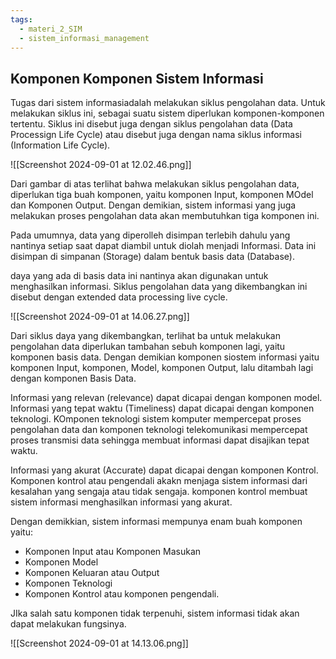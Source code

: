 ```yaml
---
tags:
  - materi_2_SIM
  - sistem_informasi_management
---
```

## Komponen Komponen Sistem Informasi

Tugas dari sistem informasiadalah melakukan siklus pengolahan data. Untuk melakukan siklus ini, sebagai suatu sistem diperlukan komponen-komponen tertentu. Siklus ini disebut juga dengan siklus pengolahan data (Data Processign Life Cycle) atau disebut juga dengan nama siklus informasi (Information Life Cycle).

![[Screenshot 2024-09-01 at 12.02.46.png]]

Dari gambar di atas terlihat bahwa melakukan siklus pengolahan data, diperlukan tiga buah komponen, yaitu komponen Input, komponen MOdel dan Komponen Output. Dengan demikian, sistem informasi yang juga melakukan proses pengolahan data akan membutuhkan tiga komponen ini.

Pada umumnya, data yang diperolleh disimpan terlebih dahulu yang nantinya setiap saat dapat diambil untuk diolah menjadi Informasi. Data ini disimpan di simpanan (Storage) dalam bentuk basis data (Database).

daya yang ada di basis data ini nantinya akan digunakan untuk menghasilkan informasi. Siklus pengolahan data yang dikembangkan ini disebut dengan extended data processing live cycle.

![[Screenshot 2024-09-01 at 14.06.27.png]]

Dari siklus daya yang dikembangkan, terlihat ba untuk melakukan pengolahan data diperlukan tambahan sebuh komponen lagi, yaitu komponen basis data. Dengan demikian komponen siostem informasi yaitu komponen Input, komponen, Model, komponen Output, lalu ditambah lagi dengan komponen Basis Data.

Informasi yang relevan (relevance) dapat dicapai dengan komponen model. Informasi yang tepat waktu (Timeliness) dapat dicapai dengan komponen teknologi. KOmponen teknologi sistem komputer mempercepat proses pengolahan data dan komponen teknologi telekomunikasi mempercepat proses transmisi data sehingga membuat informasi dapat disajikan tepat waktu.

Informasi yang akurat (Accurate) dapat dicapai dengan komponen Kontrol. Komponen kontrol atau pengendali akakn menjaga sistem informasi dari kesalahan yang sengaja atau tidak sengaja. komponen kontrol membuat sistem informasi menghasilkan informasi yang akurat.

Dengan demikkian, sistem informasi mempunya enam buah komponen yaitu:
- Komponen Input atau Komponen Masukan
- Komponen Model
- Komponen Keluaran atau Output
- Komponen Teknologi
- Komponen Kontrol atau komponen pengendali.

JIka salah satu komponen tidak terpenuhi, sistem informasi tidak akan dapat melakukan fungsinya.

![[Screenshot 2024-09-01 at 14.13.06.png]]

